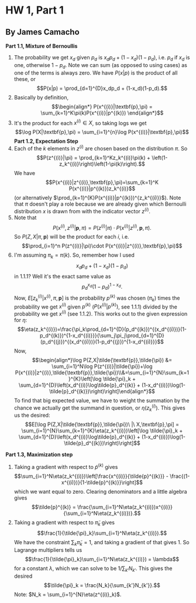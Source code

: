 # HW 1, Part 1
## By James Camacho
**Part 1.1, Mixture of Bernoullis**
1. The probability we get $x_d$ given $p_d$ is $x_dp_d + (1-x_d)(1-p_d)$, i.e. $p_d$ if $x_d$ is one, otherwise $1-p_d$. Note we can sum (as opposed to using cases) as one of the terms is always zero. We have $P(x|p)$ is the product of all these, or
$$P(x|p) = \prod_{d=1}^{D}x_dp_d + (1-x_d)(1-p_d).$$
2. Basically by definition,
$$\begin{align*}
P(x^{(i)}|\textbf{p},\pi) = \sum_{k=1}^K\pi(k)P(x^{(i)}|p^{(k)})
\end{align*}$$
3. It's the product for each $x^{(i)}\in X$, so taking logs we get
$$\log P(X|\textbf{p},\pi) = \sum_{i=1}^{n}\log P(x^{(i)}|\textbf{p},\pi)$$
**Part 1.2, Expectation Step**
1. Each of the $k$ elements in $z^{(i)}$ are chosen based on the distribution $\pi$. So
$$P(z^{(i)}|\pi) = \prod_{k=1}^Kz_k^{(i)}\pi(k) + \left(1-z_k^{(i)}\right)\left(1-\pi(k)\right).$$
We have
$$P(x^{(i)}|z^{(i)},\textbf{p},\pi)=\sum_{k=1}^K P(x^{(i)}|p^{(k)})z_k^{(i)}$$
(or alternatively $\prod_{k=1}^{K}P(x^{(i)}|p^{(k)})^{z_k^{(i)}}$). Note that $\pi$ doesn't play a role because we are already given which Bernoulli distribution $x$ is drawn from with the indicator vector $z^{(i)}$.
2. Note that
$$P(x^{(i)},z^{(i)}|\textbf{p},\pi) = P(z^{(i)}|\pi)\cdot P(x^{(i)}|z^{(i)},\textbf{p},\pi).$$
So $P(Z,X|\pi,\textbf{p})$ will be the product for each $i$, i.e.
$$\prod_{i=1}^n P(z^{(i)}|\pi)\cdot P(x^{(i)}|z^{(i)},\textbf{p},\pi)$$
3. I'm assuming $\pi_k = \pi(k)$. So, remember how I used $$x_dp_d + (1-x_d)(1-p_d)$$in 1.1.1? Well it's the exact same value as $$p_d^{x_d}(1-p_d)^{1-x_d}.$$Now, $E[z_k^{(i)}|x^{(i)},\pi,\textbf{p}]$ is the probability $p^{(k)}$ was chosen ($\pi_k$) times the probability we get $x^{(i)}$ given $p^{(k)}$ ($P(x^{(i)}|p^{(k)})$, see 1.1.1) divided by the probability we get $x^{(i)}$ (see 1.1.2). This works out to the given expression for $\eta$:
$$\eta(z_k^{(i)})=\frac{\pi_k\prod_{d=1}^{D}(p_d^{(k)})^{(x_d^{(i)})}(1-p_d^{(k)})^{1-x_d^{(i)}}}{\sum_j\pi_j\prod_{d=1}^{D}(p_d^{(j)})^{(x_d^{(i)})}(1-p_d^{(j)})^{1-x_d^{(i)}}}$$ Now,
$$\begin{align*}\log P(Z,X|\tilde{\textbf{p}},\tilde{\pi}) &= \sum_{i=1}^N\log P(z^{(i)}|\tilde{\pi})+\log P(x^{(i)}|z^{(i)},\tilde{\textbf{p}},\tilde{\pi})\\&=\sum_{i=1}^{N}\sum_{k=1}^{K}\left[\log \tilde{\pi}_k + \sum_{d=1}^{D}\left(x_d^{(i)}\log\tilde{p}_d^{(k)} + (1-x_d^{(i)})\log(1-\tilde{p}_d^{(k)})\right)\right]\end{align*}$$To find that big expected value, we have to weight the summation by the chance we actually get the summand in question, or $\eta(z_k^{(i)})$. This gives us the desired:
$$E[\log P(Z,X|\tilde{\textbf{p}},\tilde{\pi})\ |\ X,\textbf{p},\pi] = \sum_{i=1}^{N}\sum_{k=1}^{K}\eta(z_k^{(i)})\left[\log \tilde{\pi}_k + \sum_{d=1}^{D}\left(x_d^{(i)}\log\tilde{p}_d^{(k)} + (1-x_d^{(i)})\log(1-\tilde{p}_d^{(k)})\right)\right]$$

**Part 1.3, Maximization step**

1. Taking a gradient with respect to $\tilde{p}^{(k)}$ gives $$\sum_{i=1}^N\eta(z_k^{(i)})\left[\frac{x^{(i)}}{\tilde{p}^{(k)}} - \frac{(1-x^{(i)})}{1-\tilde{p}^{(k)}}\right]$$ which we want equal to zero. Clearing denominators and a little algebra gives $$\tilde{p}^{(k)} = \frac{\sum_{i=1}^N\eta(z_k^{(i)})x^{(i)}}{\sum_{i=1}^N\eta(z_k^{(i)})}.$$
2. Taking a gradient with respect to $\tilde{\pi}_k$ gives $$\frac{1}{\tilde{\pi}_k}\sum_{i=1}^N\eta(z_k^{(i)}).$$ We have the constraint $\sum_k \tilde{\pi}_k = 1$, and taking a gradient of that gives $1$. So Lagrange multipliers tells us $$\frac{1}{\tilde{\pi}_k}\sum_{i=1}^N\eta(z_k^{(i)}) = \lambda$$ for a constant $\lambda$, which we can solve to be $1/\sum_{k'}N_{k'}$. This gives the desired $$\tilde{\pi}_k = \frac{N_k}{\sum_{k'}N_{k'}}.$$ Note: $N_k = \sum_{i=1}^{N}\eta(z^{(i)}_k)$.  
